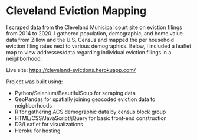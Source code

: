 # Cleveland Eviction Mapping

I scraped data from the Cleveland Municipal court site on eviction filings from 2014 to 2020. I gathered population, demographic, and home value data from Zillow and the U.S. Census and mapped the per household eviction filing rates next to various demographics. Below, I included a leaflet map to view addresses/data regarding individual eviction filings in a neighborhood.

Live site: https://cleveland-evictions.herokuapp.com/

Project was built using:
* Python/Selenium/BeautifulSoup for scraping data
* GeoPandas for spatially joining geocoded eviction data to neighborhoods
* R for gathering ACS demographic data by census block group
* HTML/CSS/JavaScript/jQuery for basic front-end construction
* D3/Leaflet for visualizations
* Heroku for hosting
